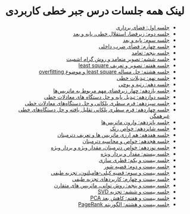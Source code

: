 <div dir="rtl">

  
# لینک همه جلسات درس جبر خطی کاربردی
  
  - <a href="https://iutbox.iut.ac.ir/index.php/s/YfaYt8B4wiX4xFe">جلسه اول: فضای برداری</a>  
  - <a href="https://iutbox.iut.ac.ir/index.php/s/RrTjDDCAdEkaKEL">جلسه دوم: زیرفضا، استقلال خطی، پایه و بعد</a>
  - <a href="https://iutbox.iut.ac.ir/index.php/s/iCEpgdKzxi4imJe"> جلسه سوم: پایه و بعد</a>
  - <a href="https://iutbox.iut.ac.ir/index.php/s/cP7ycPNLy3Qxb6B">جلسه چهارم: فضای ضرب داخلی</a>
  - <a href="https://iutbox.iut.ac.ir/index.php/s/N6SYBXF8YajmWRt">جلسه پنجم: تعامد</a>
  - <a href="https://iutbox.iut.ac.ir/index.php/s/6gKQATx9MmPt4F4">جلسه ششم: تصویر متعامد و روش گرام اشمیت</a>
  - <a href="https://iutbox.iut.ac.ir/index.php/s/Hkz2mTCKHEtc7eF">جلسه هفتم: تصویر و تعریف least square</a>
  - <a href="https://iutbox.iut.ac.ir/index.php/s/bDM5r6Y7Rj9oEB8">جلسه هشتم: حل مساله least square و موضوع overfitting</a>
  - <a href="https://iutbox.iut.ac.ir/index.php/s/rnX9raMbZaqQC27">جلسه نهم: تبدیلات خطی</a>
  - <a href="https://iutbox.iut.ac.ir/index.php/s/DSARSQ2ywkZMPYS">جلسه دهم: رتبه و پوچی</a>
  - <a href="https://iutbox.iut.ac.ir/index.php/s/AWYcy8WJkLH5xpC">جلسه یازدهم: چهار زیرفضای مهم مربوط به ماتریس‌ها</a>
  - <a href="https://iutbox.iut.ac.ir/index.php/s/WGXWiRcfTFgDG5Y">جلسه دوازدهم: تبدیل پایه و حل دستگاه های معادلات خطی</a>
  - <a href="https://iutbox.iut.ac.ir/index.php/s/MGcGcy9tawTc4PD">جلسه سیزدهم: فرم سطری پلکانی و حل دستگاه‌های معادلات خطی</a>
  - <a href="https://iutbox.iut.ac.ir/index.php/s/3EzKbNNQwqo4Mrz">جلسه چهاردهم: فرم سطری پلکانی تقلیل یافته و حل دستگاه‌های خطی غیرهمگن</a>
  - <a href="https://iutbox.iut.ac.ir/index.php/s/5CrcCqPA5L68fpR">جلسه پانزدهم: وارون ماتریس‌ها</a>
  - <a href="https://iutbox.iut.ac.ir/index.php/s/GYJwPnH399YNAq9">جلسه شانزدهم: خواص رنک </a>
  - <a href="https://iutbox.iut.ac.ir/index.php/s/FofJQPDatpktMEE">جلسه هفدهم: هم ارزی ماتریس ها و تعریف دترمینان</a>
  - <a href="https://iutbox.iut.ac.ir/index.php/s/tygTCXkpKGbxa98">جلسه هجدهم: خواص و محاسبه دترمینان</a>
  - <a href="https://iutbox.iut.ac.ir/index.php/s/XfaPwk4WTosncot">جلسه نوزدهم: خواص دترمینان، مقدار ویژه و بردار ویژه</a>
  - <a href="https://iutbox.iut.ac.ir/index.php/s/X6M34mAXiJbYtJT">جلسه بیستم: مقدار و بردار ويژه</a>
  - <a href="https://iutbox.iut.ac.ir/index.php/s/rmGiDfyN5acqi3Q">جلسه بیست و یکم: قطری سازی</a>
  - <a href="https://iutbox.iut.ac.ir/index.php/s/sgpZoTF9cXRE6YL">جلسه بیست و دوم: قضیه شور</a>
  - <a href="https://iutbox.iut.ac.ir/index.php/s/n3YXyegsek9EKEG">جلسه بیست و سوم: قضیه کیلی-هامیلتون، تجزیه طیفی</a>
  - <a href="https://iutbox.iut.ac.ir/index.php/s/rtsXWizRjPe9FZj">جلسه بیست و چهارم: کاربردهای تجزیه طیفی</a>
  - <a href="https://iutbox.iut.ac.ir/index.php/s/bxM8TfBFNWWX5Ni">جلسه بیست و پنجم: روش توانی، ماتریس های متقارن</a>
  - <a href="https://iutbox.iut.ac.ir/index.php/s/Fnj8yjYGrjKMrtK">جلسه بیست و ششم: تجزیه SVD</a>
  - <a href="https://iutbox.iut.ac.ir/index.php/s/weZAF4Art9648gQ">جلسه بیست و هفتم: کاهش بعد PCA</a>
  - <a href="https://iutbox.iut.ac.ir/index.php/s/do4yL6Fg5sdMnfk">جلسه بیست و هشتم: الگوریتم PageRank</a>

</div>
